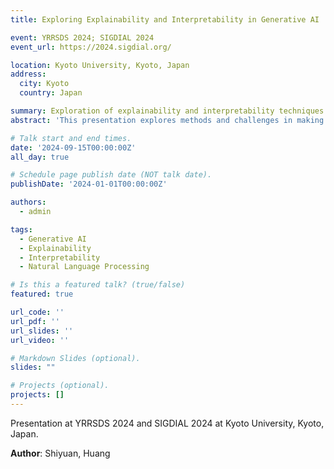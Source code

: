 ```yaml
---
title: Exploring Explainability and Interpretability in Generative AI

event: YRRSDS 2024; SIGDIAL 2024
event_url: https://2024.sigdial.org/

location: Kyoto University, Kyoto, Japan
address:
  city: Kyoto
  country: Japan

summary: Exploration of explainability and interpretability techniques for generative AI systems.
abstract: 'This presentation explores methods and challenges in making generative AI systems more explainable and interpretable, focusing on techniques to understand model behavior and decision-making processes.'

# Talk start and end times.
date: '2024-09-15T00:00:00Z'
all_day: true

# Schedule page publish date (NOT talk date).
publishDate: '2024-01-01T00:00:00Z'

authors:
  - admin

tags:
  - Generative AI
  - Explainability
  - Interpretability
  - Natural Language Processing

# Is this a featured talk? (true/false)
featured: true

url_code: ''
url_pdf: ''
url_slides: ''
url_video: ''

# Markdown Slides (optional).
slides: ""

# Projects (optional).
projects: []
---
```


Presentation at YRRSDS 2024 and SIGDIAL 2024 at Kyoto University, Kyoto, Japan.

**Author**: Shiyuan, Huang
